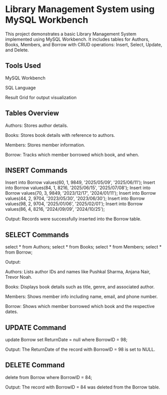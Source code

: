 # Library Management System using MySQL Workbench
This project demonstrates a basic Library Management System implemented using MySQL Workbench. It includes tables for Authors, Books, Members, and Borrow with CRUD operations: Insert, Select, Update, and Delete.

## Tools Used
MySQL Workbench

SQL Language

Result Grid for output visualization

## Tables Overview
Authors: Stores author details.

Books: Stores book details with reference to authors.

Members: Stores member information.

Borrow: Tracks which member borrowed which book, and when.

## INSERT Commands

Insert into Borrow values(60, 1, 9849, '2025/05/09', '2025/06/11');
Insert into Borrow values(84, 1, 8216, '2025/06/15', '2025/07/08');
Insert into Borrow values(70, 3, 9849, '2023/12/17', '2024/01/11');
Insert into Borrow values(44, 2, 9704, '2023/05/30', '2023/06/30');
Insert into Borrow values(98, 2, 9704, '2025/01/06', '2025/02/01');
Insert into Borrow values(86, 4, 8216, '2024/09/09', '2024/10/25');

Output: Records were successfully inserted into the Borrow table.

## SELECT Commands

select * from Authors;
select * from Books;
select * from Members;
select * from Borrow;

Output:

Authors: Lists author IDs and names like Pushkal Sharma, Anjana Nair, Trevor Noah.

Books: Displays book details such as title, genre, and associated author.

Members: Shows member info including name, email, and phone number.

Borrow: Shows which member borrowed which book and the respective dates.

## UPDATE Command
update Borrow set ReturnDate = null where BorrowID = 98;

Output: The ReturnDate of the record with BorrowID = 98 is set to NULL.

## DELETE Command
delete from Borrow where BorrowID = 84;

Output: The record with BorrowID = 84 was deleted from the Borrow table.
